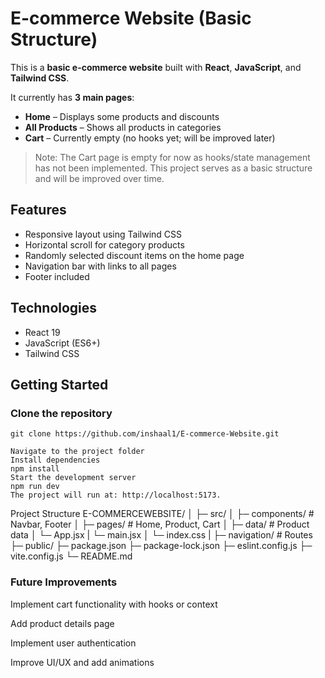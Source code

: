 # E-commerce Website (Basic Structure)

This is a **basic e-commerce website** built with **React**, **JavaScript**, and **Tailwind CSS**.  

It currently has **3 main pages**:  
- **Home** – Displays some products and discounts  
- **All Products** – Shows all products in categories  
- **Cart** – Currently empty (no hooks yet; will be improved later)

> Note: The Cart page is empty for now as hooks/state management has not been implemented. This project serves as a basic structure and will be improved over time.

## Features
- Responsive layout using Tailwind CSS
- Horizontal scroll for category products
- Randomly selected discount items on the home page
- Navigation bar with links to all pages
- Footer included

## Technologies
- React 19
- JavaScript (ES6+)
- Tailwind CSS

## Getting Started

### Clone the repository
```
git clone https://github.com/inshaal1/E-commerce-Website.git

Navigate to the project folder
Install dependencies
npm install
Start the development server
npm run dev
The project will run at: http://localhost:5173.
```
Project Structure
E-COMMERCEWEBSITE/
│
├─ src/
│  ├─ components/   # Navbar, Footer
│  ├─ pages/        # Home, Product, Cart
│  ├─ data/         # Product data
│  └─ App.jsx
|  └─ main.jsx
│  └─ index.css
|  ├─ navigation/    # Routes
├─ public/
├─ package.json
├─ package-lock.json
├─ eslint.config.js
├─ vite.config.js
└─ README.md

### Future Improvements
Implement cart functionality with hooks or context

Add product details page

Implement user authentication

Improve UI/UX and add animations
